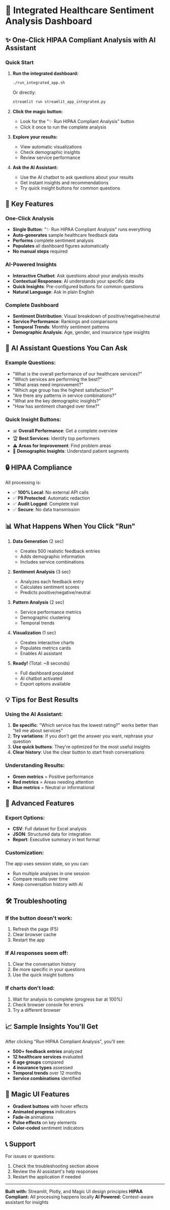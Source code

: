# 🏥 Integrated Healthcare Sentiment Analysis Dashboard

## ✨ One-Click HIPAA Compliant Analysis with AI Assistant

### Quick Start

1. **Run the integrated dashboard:**
   ```bash
   ./run_integrated_app.sh
   ```
   Or directly:
   ```bash
   streamlit run streamlit_app_integrated.py
   ```

2. **Click the magic button:**
   - Look for the "✨ Run HIPAA Compliant Analysis" button
   - Click it once to run the complete analysis

3. **Explore your results:**
   - View automatic visualizations
   - Check demographic insights
   - Review service performance

4. **Ask the AI Assistant:**
   - Use the AI chatbot to ask questions about your results
   - Get instant insights and recommendations
   - Try quick insight buttons for common questions

## 🎯 Key Features

### One-Click Analysis
- **Single Button**: "✨ Run HIPAA Compliant Analysis" runs everything
- **Auto-generates** sample healthcare feedback data
- **Performs** complete sentiment analysis
- **Populates** all dashboard figures automatically
- **No manual steps** required

### AI-Powered Insights
- **Interactive Chatbot**: Ask questions about your analysis results
- **Contextual Responses**: AI understands your specific data
- **Quick Insights**: Pre-configured buttons for common questions
- **Natural Language**: Ask in plain English

### Complete Dashboard
- **Sentiment Distribution**: Visual breakdown of positive/negative/neutral
- **Service Performance**: Rankings and comparisons
- **Temporal Trends**: Monthly sentiment patterns
- **Demographic Analysis**: Age, gender, and insurance type insights

## 🤖 AI Assistant Questions You Can Ask

### Example Questions:
- "What is the overall performance of our healthcare services?"
- "Which services are performing the best?"
- "What areas need improvement?"
- "Which age group has the highest satisfaction?"
- "Are there any patterns in service combinations?"
- "What are the key demographic insights?"
- "How has sentiment changed over time?"

### Quick Insight Buttons:
- 📊 **Overall Performance**: Get a complete overview
- 🏆 **Best Services**: Identify top performers
- ⚠️ **Areas for Improvement**: Find problem areas
- 👥 **Demographic Insights**: Understand patient segments

## 🔒 HIPAA Compliance

All processing is:
- ✅ **100% Local**: No external API calls
- ✅ **PII Protected**: Automatic redaction
- ✅ **Audit Logged**: Complete trail
- ✅ **Secure**: No data transmission

## 📊 What Happens When You Click "Run"

1. **Data Generation** (2 sec)
   - Creates 500 realistic feedback entries
   - Adds demographic information
   - Includes service combinations

2. **Sentiment Analysis** (3 sec)
   - Analyzes each feedback entry
   - Calculates sentiment scores
   - Predicts positive/negative/neutral

3. **Pattern Analysis** (2 sec)
   - Service performance metrics
   - Demographic clustering
   - Temporal trends

4. **Visualization** (1 sec)
   - Creates interactive charts
   - Populates metrics cards
   - Enables AI assistant

5. **Ready!** (Total: ~8 seconds)
   - Full dashboard populated
   - AI chatbot activated
   - Export options available

## 💡 Tips for Best Results

### Using the AI Assistant:
1. **Be specific**: "Which service has the lowest rating?" works better than "tell me about services"
2. **Try variations**: If you don't get the answer you want, rephrase your question
3. **Use quick buttons**: They're optimized for the most useful insights
4. **Clear history**: Use the clear button to start fresh conversations

### Understanding Results:
- **Green metrics** = Positive performance
- **Red metrics** = Areas needing attention
- **Blue metrics** = Neutral or informational

## 🚀 Advanced Features

### Export Options:
- **CSV**: Full dataset for Excel analysis
- **JSON**: Structured data for integration
- **Report**: Executive summary in text format

### Customization:
The app uses session state, so you can:
- Run multiple analyses in one session
- Compare results over time
- Keep conversation history with AI

## 🛠️ Troubleshooting

### If the button doesn't work:
1. Refresh the page (F5)
2. Clear browser cache
3. Restart the app

### If AI responses seem off:
1. Clear the conversation history
2. Be more specific in your questions
3. Use the quick insight buttons

### If charts don't load:
1. Wait for analysis to complete (progress bar at 100%)
2. Check browser console for errors
3. Try a different browser

## 📈 Sample Insights You'll Get

After clicking "Run HIPAA Compliant Analysis", you'll see:

- **500+ feedback entries** analyzed
- **12 healthcare services** evaluated
- **6 age groups** compared
- **4 insurance types** assessed
- **Temporal trends** over 12 months
- **Service combinations** identified

## 🎨 Magic UI Features

- **Gradient buttons** with hover effects
- **Animated progress** indicators
- **Fade-in** animations
- **Pulse effects** on key elements
- **Color-coded** sentiment indicators

## 📞 Support

For issues or questions:
1. Check the troubleshooting section above
2. Review the AI assistant's help responses
3. Restart the application if needed

---

**Built with:** Streamlit, Plotly, and Magic UI design principles
**HIPAA Compliant:** All processing happens locally
**AI Powered:** Context-aware assistant for insights